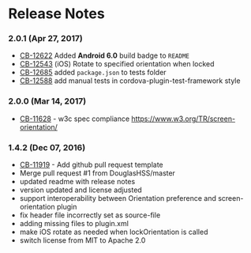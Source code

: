 <!--
#
# Licensed to the Apache Software Foundation (ASF) under one
# or more contributor license agreements.  See the NOTICE file
# distributed with this work for additional information
# regarding copyright ownership.  The ASF licenses this file
# to you under the Apache License, Version 2.0 (the
# "License"); you may not use this file except in compliance
# with the License.  You may obtain a copy of the License at
#
# http://www.apache.org/licenses/LICENSE-2.0
#
# Unless required by applicable law or agreed to in writing,
# software distributed under the License is distributed on an
# "AS IS" BASIS, WITHOUT WARRANTIES OR CONDITIONS OF ANY
#  KIND, either express or implied.  See the License for the
# specific language governing permissions and limitations
# under the License.
#
-->

# Release Notes


### 2.0.1 (Apr 27, 2017)
* [CB-12622](https://issues.apache.org/jira/browse/CB-12622) Added **Android 6.0** build badge to `README`
* [CB-12543](https://issues.apache.org/jira/browse/CB-12543) (iOS) Rotate to specified orientation when locked
* [CB-12685](https://issues.apache.org/jira/browse/CB-12685) added `package.json` to tests folder
* [CB-12588](https://issues.apache.org/jira/browse/CB-12588) add manual tests in cordova-plugin-test-framework style

### 2.0.0 (Mar 14, 2017)
* [CB-11628](https://issues.apache.org/jira/browse/CB-11628) - w3c spec compliance https://www.w3.org/TR/screen-orientation/

### 1.4.2 (Dec 07, 2016)
* [CB-11919](https://issues.apache.org/jira/browse/CB-11919) - Add github pull request template
* Merge pull request #1 from DouglasHSS/master
* updated readme with release notes
* version updated and license adjusted
* support interoperability between Orientation preference and screen-orientation plugin
* fix header file incorrectly set as source-file
* adding missing files to plugin.xml
* make iOS rotate as needed when lockOrientation is called
* switch license from MIT to Apache 2.0


